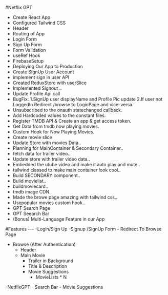 #Netflix GPT

- Create React App
- Configured Tailwind CSS
- Header
- Routing of App
- Login Form
- Sign Up Form
- Form Validation
- useRef Hook
- FirebaseSetup
- Deploying Our App to Production
- Create SignUp User Account 
- implement sign in user API 
- Created ReduxStore with userSlice
- Implemented Signout ..
- Update Profile Api call
- BugFix: 
    1.SignUp user displayName and Profile Pic update
    2.If user not LoggedIn Redirect /browse to LoginPage and vice-versa.
- Unsubscribed to the onauth statechanged callback.
- Add Hardcoded values to the constant files.
- Register TMDB API & Create an app & get access token.
- Get Data from tmdb now playing movies.
- Custom Hook for Now Playing Movies. 
- Create movie slice
- Update Store with movies Data..
- Planning for MainContainer & Secondary Container..
- fetch data for trailer video..
- Update store with trailer video data..
- Embedded the utube video and make it auto play and mute..
- tailwind classed to make main container look cool..
- Build SECONDARY component..
- Bulid movielist..
- buildmoviecard..
- tmdb image CDN..
- Made the browe page amazing with tailwind css..
- Usepopular movies custom hook..
- GPT Search Page
- GPT Seearch Bar
- (Bonus) Multi-Language Feature in our App



#Features ---
-Login/Sign Up
    -Signup /SignUp Form 
    - Redirect To Browse Page


- Browse (After Authentication)
    - Header 
    - Main Movie
        - Trailer in Background
        - Title & Description
        - Movie Suggestions 
            - MovieLists * N

-NetflixGPT 
    - Search Bar
    - Movie Suggestions


